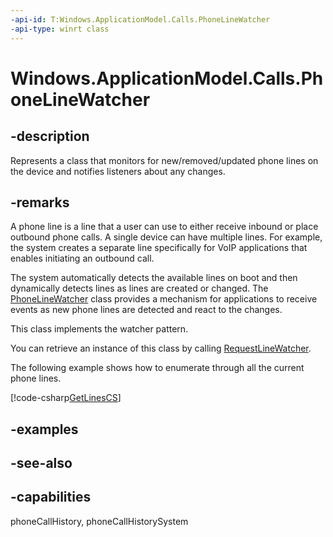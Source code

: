 ```yaml
---
-api-id: T:Windows.ApplicationModel.Calls.PhoneLineWatcher
-api-type: winrt class
---
```


<!-- Class syntax.
public class PhoneLineWatcher : Windows.ApplicationModel.Calls.IPhoneLineWatcher
-->

# Windows.ApplicationModel.Calls.PhoneLineWatcher

## -description
Represents a class that monitors for new/removed/updated phone lines on the device and notifies listeners about any changes.

## -remarks
A phone line is a line that a user can use to either receive inbound or place outbound phone calls. A single device can have multiple lines. For example, the system creates a separate line specifically for VoIP applications that enables initiating an outbound call.

The system automatically detects the available lines on boot and then dynamically detects lines as lines are created or changed. The [PhoneLineWatcher](phonelinewatcher.md) class provides a mechanism for applications to receive events as new phone lines are detected and react to the changes.

This class implements the watcher pattern.

You can retrieve an instance of this class by calling [RequestLineWatcher](phonecallstore_requestlinewatcher.md).

The following example shows how to enumerate through all the current phone lines. 



[!code-csharp[GetLinesCS](../windows.applicationmodel.calls/code/ApplicationModel.Calls/cs/Scenario1.cs#SnippetGetLinesCS)]

## -examples

## -see-also

## -capabilities
phoneCallHistory, phoneCallHistorySystem
